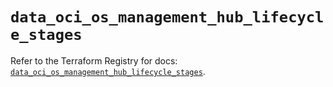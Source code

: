 # `data_oci_os_management_hub_lifecycle_stages`

Refer to the Terraform Registry for docs: [`data_oci_os_management_hub_lifecycle_stages`](https://registry.terraform.io/providers/hashicorp/oci/7.19.0/docs/data-sources/os_management_hub_lifecycle_stages).

